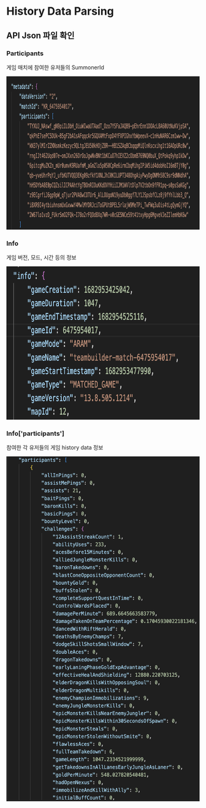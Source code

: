 # History Data Parsing
## API Json 파일 확인
### Participants
게임 매치에 참여한 유저들의 SummonerId
<p align="left">
<img src="../Images/json_participants.png" alt="이미지1" width="800" height="400">
</p>

### Info
게임 버전, 모드, 시간 등의 정보
<p align="left">
<img src="../Images/json_info.png" alt="이미지2" width="800" height="400">
</p>

### Info['participants']
참여한 각 유저들의 게임 history data 정보
<p align="left">
<img src="../Images/json_history.png" alt="이미지3" width="800" height="900">
</p>

